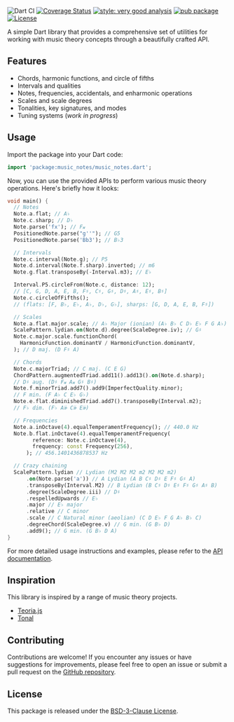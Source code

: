 ![Dart CI](https://github.com/albertms10/music_notes/workflows/Dart%20CI/badge.svg)
[![Coverage Status](https://coveralls.io/repos/github/albertms10/music_notes/badge.svg?branch=main)](https://coveralls.io/github/albertms10/music_notes?branch=main)
[![style: very good analysis](https://img.shields.io/badge/style-very_good_analysis-B22C89.svg)](https://pub.dev/packages/very_good_analysis)
[![pub package](https://img.shields.io/pub/v/music_notes.svg)](https://pub.dev/packages/music_notes)
[![License](https://img.shields.io/badge/license-MIT-blue.svg)](https://opensource.org/licenses/MIT)

A simple Dart library that provides a comprehensive set of utilities for working with music theory concepts through a beautifully crafted API.

## Features

- Chords, harmonic functions, and circle of fifths
- Intervals and qualities
- Notes, frequencies, accidentals, and enharmonic operations
- Scales and scale degrees
- Tonalities, key signatures, and modes
- Tuning systems (_work in progress_)

## Usage

Import the package into your Dart code:

```dart
import 'package:music_notes/music_notes.dart';
```

Now, you can use the provided APIs to perform various music theory operations. Here's briefly how it looks:

```dart
void main() {
  // Notes
  Note.a.flat; // A♭
  Note.c.sharp; // D♭
  Note.parse('fx'); // F𝄪
  PositionedNote.parse("g''"); // G5
  PositionedNote.parse('Bb3'); // B♭3

  // Intervals
  Note.c.interval(Note.g); // P5
  Note.d.interval(Note.f.sharp).inverted; // m6
  Note.g.flat.transposeBy(-Interval.m3); // E♭

  Interval.P5.circleFrom(Note.c, distance: 12);
  // [C, G, D, A, E, B, F♯, C♯, G♯, D♯, A♯, E♯, B♯]
  Note.c.circleOfFifths();
  // (flats: [F, B♭, E♭, A♭, D♭, G♭], sharps: [G, D, A, E, B, F♯])

  // Scales
  Note.a.flat.major.scale; // A♭ Major (ionian) (A♭ B♭ C D♭ E♭ F G A♭)
  ScalePattern.lydian.on(Note.d).degree(ScaleDegree.iv); // G♯
  Note.c.major.scale.functionChord(
    HarmonicFunction.dominantV / HarmonicFunction.dominantV,
  ); // D maj. (D F♯ A)

  // Chords
  Note.c.majorTriad; // C maj. (C E G)
  ChordPattern.augmentedTriad.add11().add13().on(Note.d.sharp);
  // D♯ aug. (D♯ F𝄪 A𝄪 G♯ B♯)
  Note.f.minorTriad.add7().add9(ImperfectQuality.minor);
  // F min. (F A♭ C E♭ G♭)
  Note.e.flat.diminishedTriad.add7().transposeBy(Interval.m2);
  // F♭ dim. (F♭ A𝄫 C𝄫 E𝄫)

  // Frequencies
  Note.a.inOctave(4).equalTemperamentFrequency(); // 440.0 Hz
  Note.b.flat.inOctave(4).equalTemperamentFrequency(
        reference: Note.c.inOctave(4),
        frequency: const Frequency(256),
      ); // 456.1401436878537 Hz

  // Crazy chaining
  ScalePattern.lydian // Lydian (M2 M2 M2 m2 M2 M2 m2)
      .on(Note.parse('a')) // A Lydian (A B C♯ D♯ E F♯ G♯ A)
      .transposeBy(Interval.M2) // B Lydian (B C♯ D♯ E♯ F♯ G♯ A♯ B)
      .degree(ScaleDegree.iii) // D♯
      .respelledUpwards // E♭
      .major // E♭ major
      .relative // C minor
      .scale // C Natural minor (aeolian) (C D E♭ F G A♭ B♭ C)
      .degreeChord(ScaleDegree.v) // G min. (G B♭ D)
      .add9(); // G min. (G B♭ D A)
}
```

For more detailed usage instructions and examples, please refer to the [API documentation](https://pub.dev/documentation/music_notes/latest/).

## Inspiration

This library is inspired by a range of music theory projects.

- [Teoria.js](https://github.com/saebekassebil/teoria)
- [Tonal](https://github.com/tonaljs/tonal)

## Contributing

Contributions are welcome! If you encounter any issues or have suggestions for improvements, please feel free to open an issue or submit a pull request on the [GitHub repository](https://github.com/albertms10/music_notes/pulls).

## License

This package is released under the [BSD-3-Clause License](LICENSE).

